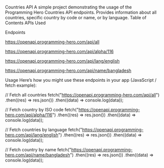  Countries API
A simple project demonstrating the usage of the Programming Hero Countries API endpoints. Provides information about all countries, specific country by code or name, or by language.
Table of Contents
APIs Used

Endpoints

https://openapi.programming-hero.com/api/all

https://openapi.programming-hero.com/api/alpha/116

https://openapi.programming-hero.com/api/lang/english

https://openapi.programming-hero.com/api/name/bangladesh



Usage
Here’s how you might use these endpoints in your app (JavaScript / fetch example):

// Fetch all countries
fetch("https://openapi.programming-hero.com/api/all")
  .then((res) => res.json())
  .then((data) => console.log(data));
  

// Fetch country by ISO code
fetch("https://openapi.programming-hero.com/api/alpha/116")
  .then((res) => res.json())
  .then((data) => console.log(data));
  

// Fetch countries by language
fetch("https://openapi.programming-hero.com/api/lang/english")
  .then((res) => res.json())
  .then((data) => console.log(data));
  

// Fetch country by name
fetch("https://openapi.programming-hero.com/api/name/bangladesh")
  .then((res) => res.json())
  .then((data) => console.log(data));
 
